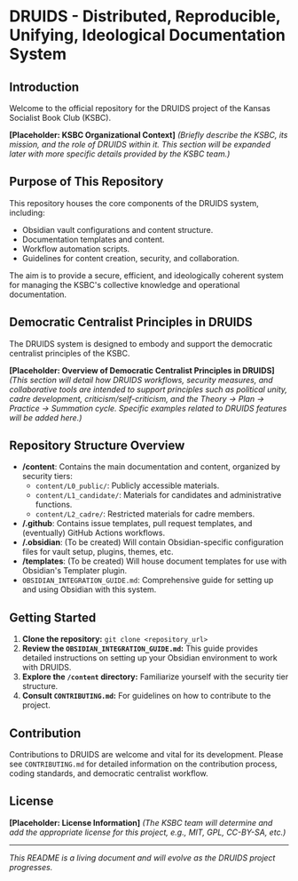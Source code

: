 # DRUIDS - Distributed, Reproducible, Unifying, Ideological Documentation System

## Introduction

Welcome to the official repository for the DRUIDS project of the Kansas Socialist Book Club (KSBC).

**[Placeholder: KSBC Organizational Context]**
*(Briefly describe the KSBC, its mission, and the role of DRUIDS within it. This section will be expanded later with more specific details provided by the KSBC team.)*

## Purpose of This Repository

This repository houses the core components of the DRUIDS system, including:
- Obsidian vault configurations and content structure.
- Documentation templates and content.
- Workflow automation scripts.
- Guidelines for content creation, security, and collaboration.

The aim is to provide a secure, efficient, and ideologically coherent system for managing the KSBC's collective knowledge and operational documentation.

## Democratic Centralist Principles in DRUIDS

The DRUIDS system is designed to embody and support the democratic centralist principles of the KSBC.

**[Placeholder: Overview of Democratic Centralist Principles in DRUIDS]**
*(This section will detail how DRUIDS workflows, security measures, and collaborative tools are intended to support principles such as political unity, cadre development, criticism/self-criticism, and the Theory -> Plan -> Practice -> Summation cycle. Specific examples related to DRUIDS features will be added here.)*

## Repository Structure Overview

- **/content**: Contains the main documentation and content, organized by security tiers:
    - `content/L0_public/`: Publicly accessible materials.
    - `content/L1_candidate/`: Materials for candidates and administrative functions.
    - `content/L2_cadre/`: Restricted materials for cadre members.
- **/.github**: Contains issue templates, pull request templates, and (eventually) GitHub Actions workflows.
- **/.obsidian**: (To be created) Will contain Obsidian-specific configuration files for vault setup, plugins, themes, etc.
- **/templates**: (To be created) Will house document templates for use with Obsidian's Templater plugin.
- `OBSIDIAN_INTEGRATION_GUIDE.md`: Comprehensive guide for setting up and using Obsidian with this system.

## Getting Started

1.  **Clone the repository:** `git clone <repository_url>`
2.  **Review the `OBSIDIAN_INTEGRATION_GUIDE.md`:** This guide provides detailed instructions on setting up your Obsidian environment to work with DRUIDS.
3.  **Explore the `/content` directory:** Familiarize yourself with the security tier structure.
4.  **Consult `CONTRIBUTING.md`:** For guidelines on how to contribute to the project.

## Contribution

Contributions to DRUIDS are welcome and vital for its development. Please see `CONTRIBUTING.md` for detailed information on the contribution process, coding standards, and democratic centralist workflow.

## License

**[Placeholder: License Information]**
*(The KSBC team will determine and add the appropriate license for this project, e.g., MIT, GPL, CC-BY-SA, etc.)*

---

*This README is a living document and will evolve as the DRUIDS project progresses.*
